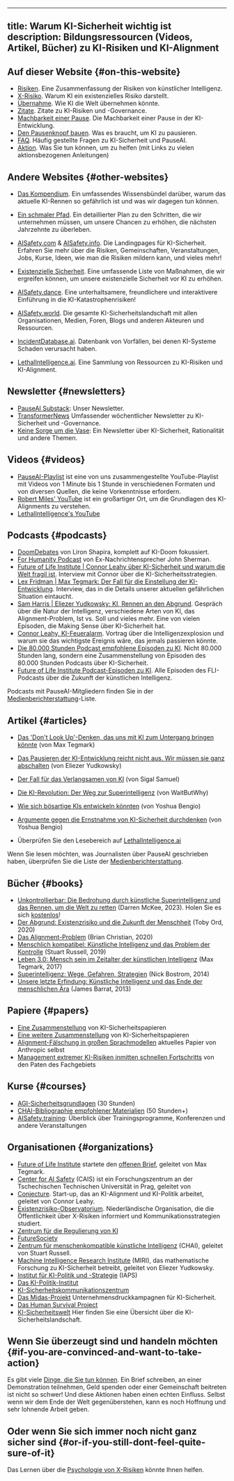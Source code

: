 

---
title: Warum KI-Sicherheit wichtig ist
description: Bildungsressourcen (Videos, Artikel, Bücher) zu KI-Risiken und KI-Alignment
---
## Auf dieser Website {#on-this-website}

- [Risiken](/risks). Eine Zusammenfassung der Risiken von künstlicher Intelligenz.
- [X-Risiko](/xrisk). Warum KI ein existenzielles Risiko darstellt.
- [Übernahme](/ai-takeover). Wie KI die Welt übernehmen könnte.
- [Zitate](/quotes). Zitate zu KI-Risiken und -Governance.
- [Machbarkeit einer Pause](/feasibility). Die Machbarkeit einer Pause in der KI-Entwicklung.
- [Den Pausenknopf bauen](/building-the-pause-button). Was es braucht, um KI zu pausieren.
- [FAQ](/faq). Häufig gestellte Fragen zu KI-Sicherheit und PauseAI.
- [Aktion](/action). Was Sie tun können, um zu helfen (mit Links zu vielen aktionsbezogenen Anleitungen)

## Andere Websites {#other-websites}

- [Das Kompendium](https://www.thecompendium.ai/). Ein umfassendes Wissensbündel darüber, warum das aktuelle KI-Rennen so gefährlich ist und was wir dagegen tun können.
- [Ein schmaler Pfad](https://www.narrowpath.co/). Ein detaillierter Plan zu den Schritten, die wir unternehmen müssen, um unsere Chancen zu erhöhen, die nächsten Jahrzehnte zu überleben.
- [AISafety.com](https://www.aisafety.com) & [AISafety.info](https://aisafety.info). Die Landingpages für KI-Sicherheit. Erfahren Sie mehr über die Risiken, Gemeinschaften, Veranstaltungen, Jobs, Kurse, Ideen, wie man die Risiken mildern kann, und vieles mehr!
- [Existenzielle Sicherheit](https://existentialsafety.org/). Eine umfassende Liste von Maßnahmen, die wir ergreifen können, um unsere existenzielle Sicherheit vor KI zu erhöhen.
- [AISafety.dance](https://aisafety.dance). Eine unterhaltsamere, freundlichere und interaktivere Einführung in die KI-Katastrophenrisiken!
- [AISafety.world](https://aisafety.world/tiles/). Die gesamte KI-Sicherheitslandschaft mit allen Organisationen, Medien, Foren, Blogs und anderen Akteuren und Ressourcen.
- [IncidentDatabase.ai](https://incidentdatabase.ai/). Datenbank von Vorfällen, bei denen KI-Systeme Schaden verursacht haben.

- [LethalIntelligence.ai](https://lethalintelligence.ai/). Eine Sammlung von Ressourcen zu KI-Risiken und KI-Alignment.

## Newsletter {#newsletters}

- [PauseAI Substack](https://pauseai.substack.com/): Unser Newsletter.
- [TransformerNews](https://www.transformernews.ai/) Umfassender wöchentlicher Newsletter zu KI-Sicherheit und -Governance.
- [Keine Sorge um die Vase](https://thezvi.substack.com/): Ein Newsletter über KI-Sicherheit, Rationalität und andere Themen.

## Videos {#videos}



- [PauseAI-Playlist](https://www.youtube.com/playlist?list=PLI46NoubGtIJa0JVCBR-9CayxCOmU0EJt) ist eine von uns zusammengestellte YouTube-Playlist mit Videos von 1 Minute bis 1 Stunde in verschiedenen Formaten und von diversen Quellen, die keine Vorkenntnisse erfordern.
- [Robert Miles' YouTube](https://www.youtube.com/watch?v=tlS5Y2vm02c&list=PLfHsskCxi_g-c62a_dmsNuHynaXsRQm40) ist ein großartiger Ort, um die Grundlagen des KI-Alignments zu verstehen.
- [LethalIntelligence's YouTube](https://www.youtube.com/channel/UCLwop3J1O7wL-PNWGjQw8fg)

## Podcasts {#podcasts}

- [DoomDebates](https://www.youtube.com/@DoomDebates) von Liron Shapira, komplett auf KI-Doom fokussiert.
- [For Humanity Podcast](https://www.youtube.com/@ForHumanityPodcast) von Ex-Nachrichtensprecher John Sherman.
- [Future of Life Institute | Connor Leahy über KI-Sicherheit und warum die Welt fragil ist](https://youtu.be/cSL3Zau1X8g?si=0X3EKoxZ80_HN9Rl&t=1803). Interview mit Connor über die KI-Sicherheitsstrategien.
- [Lex Fridman | Max Tegmark: Der Fall für die Einstellung der KI-Entwicklung](https://youtu.be/VcVfceTsD0A?t=1547). Interview, das in die Details unserer aktuellen gefährlichen Situation eintaucht.
- [Sam Harris | Eliezer Yudkowsky: KI, Rennen an den Abgrund](https://samharris.org/episode/SE60B0CF4B8). Gespräch über die Natur der Intelligenz, verschiedene Arten von KI, das Alignment-Problem, Ist vs. Soll und vieles mehr. Eine von vielen Episoden, die Making Sense über KI-Sicherheit hat.
- [Connor Leahy, KI-Feueralarm](https://youtu.be/pGjyiqJZPJo?t=2510). Vortrag über die Intelligenzexplosion und warum sie das wichtigste Ereignis wäre, das jemals passieren könnte.
- [Die 80.000 Stunden Podcast empfohlene Episoden zu KI](https://80000hours.org/podcast/on-artificial-intelligence/). Nicht 80.000 Stunden lang, sondern eine Zusammenstellung von Episoden des 80.000 Stunden Podcasts über KI-Sicherheit.
- [Future of Life Institute Podcast-Episoden zu KI](https://futureoflife.org/podcast/?_category_browser=ai). Alle Episoden des FLI-Podcasts über die Zukunft der künstlichen Intelligenz.

Podcasts mit PauseAI-Mitgliedern finden Sie in der [Medienberichterstattung](/press)-Liste.

## Artikel {#articles}

- [Das 'Don't Look Up'-Denken, das uns mit KI zum Untergang bringen könnte](https://time.com/6273743/thinking-that-could-doom-us-with-ai/) (von Max Tegmark)
- [Das Pausieren der KI-Entwicklung reicht nicht aus. Wir müssen sie ganz abschalten](https://time.com/6266923/ai-eliezer-yudkowsky-open-letter-not-enough/) (von Eliezer Yudkowsky)
- [Der Fall für das Verlangsamen von KI](https://www.vox.com/the-highlight/23621198/artificial-intelligence-chatgpt-openai-existential-risk-china-ai-safety-technology) (von Sigal Samuel)
- [Die KI-Revolution: Der Weg zur Superintelligenz](https://waitbutwhy.com/2015/01/artificial-intelligence-revolution-1.html) (von WaitButWhy)
- [Wie sich bösartige KIs entwickeln könnten](https://yoshuabengio.org/2023/05/22/how-rogue-ais-may-arise/) (von Yoshua Bengio)

- [Argumente gegen die Ernstnahme von KI-Sicherheit durchdenken](https://yoshuabengio.org/2024/07/09/reasoning-through-arguments-against-taking-ai-safety-seriously/) (von Yoshua Bengio)
- Überprüfen Sie den Lesebereich auf [LethalIntelligence.ai](https://lethalintelligence.ai/reading-time/)

Wenn Sie lesen möchten, was Journalisten über PauseAI geschrieben haben, überprüfen Sie die Liste der [Medienberichterstattung](/press).

## Bücher {#books}



- [Unkontrollierbar: Die Bedrohung durch künstliche Superintelligenz und das Rennen, um die Welt zu retten](https://www.goodreads.com/book/show/202416160-uncontrollable) (Darren McKee, 2023). Holen Sie es sich [kostenlos](https://impactbooks.store/cart/47288196366640:1?discount=UNCON-P3SFRS)!
- [Der Abgrund: Existenzrisiko und die Zukunft der Menschheit](https://www.goodreads.com/en/book/show/50963653) (Toby Ord, 2020)
- [Das Alignment-Problem](https://www.goodreads.com/book/show/50489349-the-alignment-problem) (Brian Christian, 2020)
- [Menschlich kompatibel: Künstliche Intelligenz und das Problem der Kontrolle](https://www.goodreads.com/en/book/show/44767248) (Stuart Russell, 2019)
- [Leben 3.0: Mensch sein im Zeitalter der künstlichen Intelligenz](https://www.goodreads.com/en/book/show/34272565) (Max Tegmark, 2017)
- [Superintelligenz: Wege, Gefahren, Strategien](https://www.goodreads.com/en/book/show/20527133) (Nick Bostrom, 2014)
- [Unsere letzte Erfindung: Künstliche Intelligenz und das Ende der menschlichen Ära](https://www.goodreads.com/en/book/show/17286699) (James Barrat, 2013)

## Papiere {#papers}

- [Eine Zusammenstellung](https://arkose.org/aisafety) von KI-Sicherheitspapieren
- [Eine weitere Zusammenstellung](https://futureoflife.org/resource/introductory-resources-on-ai-risks/#toc-44245428-2) von KI-Sicherheitspapieren
- [Alignment-Fälschung in großen Sprachmodellen](https://www.anthropic.com/news/alignment-faking) aktuelles Papier von Anthropic selbst
- [Management extremer KI-Risiken inmitten schnellen Fortschritts](https://www.science.org/doi/abs/10.1126/science.adn0117) von den Paten des Fachgebiets

## Kurse {#courses}

- [AGI-Sicherheitsgrundlagen](https://www.agisafetyfundamentals.com/) (30 Stunden)
- [CHAI-Bibliographie empfohlener Materialien](https://humancompatible.ai/bibliography) (50 Stunden+)
- [AISafety.training](https://aisafety.training/): Überblick über Trainingsprogramme, Konferenzen und andere Veranstaltungen

## Organisationen {#organizations}

- [Future of Life Institute](https://futureoflife.org/cause-area/artificial-intelligence/) startete den [offenen Brief](https://futureoflife.org/open-letter/pause-giant-ai-experiments/), geleitet von Max Tegmark.
- [Center for AI Safety](https://www.safe.ai/) (CAIS) ist ein Forschungszentrum an der Tschechischen Technischen Universität in Prag, geleitet von
- [Conjecture](https://www.conjecture.dev/). Start-up, das an KI-Alignment und KI-Politik arbeitet, geleitet von Connor Leahy.
- [Existenzrisiko-Observatorium](https://existentialriskobservatory.org/). Niederländische Organisation, die die Öffentlichkeit über X-Risiken informiert und Kommunikationsstrategien studiert.
- [Zentrum für die Regulierung von KI](https://www.governance.ai/)
- [FutureSociety](https://thefuturesociety.org/about-us/)
- [Zentrum für menschenkompatible künstliche Intelligenz](https://humancompatible.ai/about/) (CHAI), geleitet von Stuart Russell.
- [Machine Intelligence Research Institute](https://intelligence.org/) (MIRI), das mathematische Forschung zu KI-Sicherheit betreibt, geleitet von Eliezer Yudkowsky.
- [Institut für KI-Politik und -Strategie](https://www.iaps.ai/) (IAPS)
- [Das KI-Politik-Institut](https://theaipi.org/)
- [KI-Sicherheitskommunikationszentrum](https://aiscc.org/2023/11/01/yougov-poll-83-of-brits-demand-companies-prove-ai-systems-are-safe-before-release/)
- [Das Midas-Projekt](https://www.themidasproject.com/) Unternehmensdruckkampagnen für KI-Sicherheit.
- [Das Human Survival Project](https://thehumansurvivalproject.org/)
- [KI-Sicherheitswelt](https://aisafety.world/) Hier finden Sie eine Übersicht über die KI-Sicherheitslandschaft.

## Wenn Sie überzeugt sind und handeln möchten {#if-you-are-convinced-and-want-to-take-action}

Es gibt viele [Dinge, die Sie tun können](/action).
Ein Brief schreiben, an einer Demonstration teilnehmen, Geld spenden oder einer Gemeinschaft beitreten ist nicht so schwer!
Und diese Aktionen haben einen echten Einfluss.
Selbst wenn wir dem Ende der Welt gegenüberstehen, kann es noch Hoffnung und sehr lohnende Arbeit geben.

## Oder wenn Sie sich immer noch nicht ganz sicher sind {#or-if-you-still-dont-feel-quite-sure-of-it}

Das Lernen über die [Psychologie von X-Risiken](/psychology-of-x-risk) könnte Ihnen helfen.